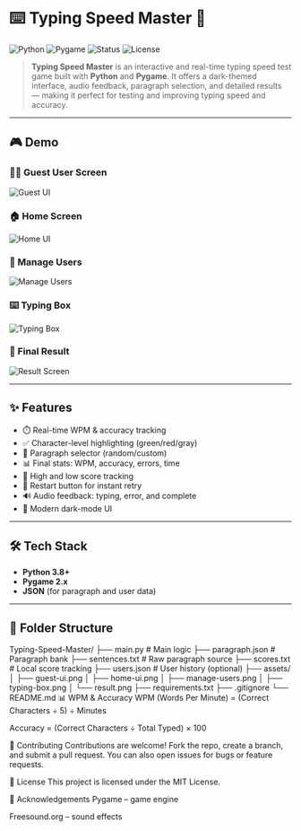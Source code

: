 # ⌨️ Typing Speed Master 🎯

![Python](https://img.shields.io/badge/Python-3.8%2B-blue.svg)
![Pygame](https://img.shields.io/badge/Pygame-Game%20Engine-orange)
![Status](https://img.shields.io/badge/status-Active-brightgreen)
![License](https://img.shields.io/badge/license-MIT-blue)

> **Typing Speed Master** is an interactive and real-time typing speed test game built with **Python** and **Pygame**. It offers a dark-themed interface, audio feedback, paragraph selection, and detailed results — making it perfect for testing and improving typing speed and accuracy.

---

## 🎮 Demo

### 🧑‍🎓 Guest User Screen  
![Guest UI](assets/guest-ui.png)

### 🏠 Home Screen  
![Home UI](assets/home-ui.png)

### 👥 Manage Users  
![Manage Users](assets/manage-users.png)

### ⌨️ Typing Box  
![Typing Box](assets/typing-box.png)

### 🏁 Final Result  
![Result Screen](assets/result.png)

---

## ✨ Features

- ⏱️ Real-time WPM & accuracy tracking
- ✅ Character-level highlighting (green/red/gray)
- 🔀 Paragraph selector (random/custom)
- 📊 Final stats: WPM, accuracy, errors, time
- 🧠 High and low score tracking
- 🔁 Restart button for instant retry
- 🔊 Audio feedback: typing, error, and complete
- 🌙 Modern dark-mode UI

---

## 🛠 Tech Stack

- **Python 3.8+**
- **Pygame 2.x**
- **JSON** (for paragraph and user data)

---

## 📁 Folder Structure
Typing-Speed-Master/
├── main.py # Main logic
├── paragraph.json # Paragraph bank
├── sentences.txt # Raw paragraph source
├── scores.txt # Local score tracking
├── users.json # User history (optional)
├── assets/
│ ├── guest-ui.png
│ ├── home-ui.png
│ ├── manage-users.png
│ ├── typing-box.png
│ └── result.png
├── requirements.txt
├── .gitignore
└── README.md
📊 WPM & Accuracy
WPM (Words Per Minute) = (Correct Characters ÷ 5) ÷ Minutes

Accuracy = (Correct Characters ÷ Total Typed) × 100

🤝 Contributing
Contributions are welcome! Fork the repo, create a branch, and submit a pull request. You can also open issues for bugs or feature requests.

📄 License
This project is licensed under the MIT License.

🙌 Acknowledgements
Pygame – game engine

Freesound.org – sound effects

